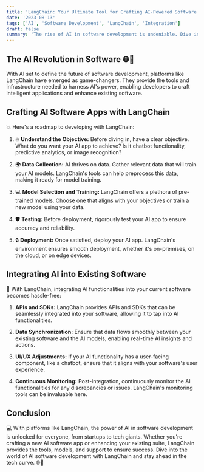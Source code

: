 ```yaml
---
title: 'LangChain: Your Ultimate Tool for Crafting AI-Powered Software 🌐🤖'
date: '2023-08-13'
tags: ['AI', 'Software Development', 'LangChain', 'Integration']
draft: false
summary: 'The rise of AI in software development is undeniable. Dive into how LangChain can be your secret weapon in not just creating AI software apps but also seamlessly integrating them into your existing software suite.'
---
```


## The AI Revolution in Software 🌐🤖

With AI set to define the future of software development, platforms like LangChain have emerged as game-changers. They provide the tools and infrastructure needed to harness AI's power, enabling developers to craft intelligent applications and enhance existing software.

## Crafting AI Software Apps with LangChain

💥 Here's a roadmap to developing with LangChain:

1. 🔥 **Understand the Objective:** Before diving in, have a clear objective. What do you want your AI app to achieve? Is it chatbot functionality, predictive analytics, or image recognition?

2. 🌍 **Data Collection:** AI thrives on data. Gather relevant data that will train your AI models. LangChain's tools can help preprocess this data, making it ready for model training.

3. 💻 **Model Selection and Training:** LangChain offers a plethora of pre-trained models. Choose one that aligns with your objectives or train a new model using your data.

4. 🛡️ **Testing:** Before deployment, rigorously test your AI app to ensure accuracy and reliability.

5. 🔒 **Deployment:** Once satisfied, deploy your AI app. LangChain's environment ensures smooth deployment, whether it's on-premises, on the cloud, or on edge devices.

## Integrating AI into Existing Software

🔄 With LangChain, integrating AI functionalities into your current software becomes hassle-free:

1. **APIs and SDKs:** LangChain provides APIs and SDKs that can be seamlessly integrated into your software, allowing it to tap into AI functionalities.

2. **Data Synchronization:** Ensure that data flows smoothly between your existing software and the AI models, enabling real-time AI insights and actions.

3. **UI/UX Adjustments:** If your AI functionality has a user-facing component, like a chatbot, ensure that it aligns with your software's user experience.

4. **Continuous Monitoring:** Post-integration, continuously monitor the AI functionalities for any discrepancies or issues. LangChain's monitoring tools can be invaluable here.

## Conclusion

💻 With platforms like LangChain, the power of AI in software development is unlocked for everyone, from startups to tech giants. Whether you're crafting a new AI software app or enhancing your existing suite, LangChain provides the tools, models, and support to ensure success. Dive into the world of AI software development with LangChain and stay ahead in the tech curve. 🌐🤖
